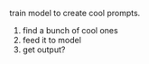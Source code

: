 train model to create cool prompts.

1. find a bunch of cool ones
2. feed it to model
3. get output?
